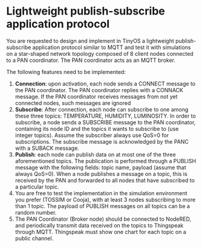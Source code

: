 # Lightweight publish-subscribe application protocol

You are requested to design and implement in TinyOS a lightweight publish-subscribe application protocol similar to MQTT and test it with simulations
on a star-shaped network topology composed of 8 client nodes connected to a PAN coordinator. The PAN coordinator acts as an MQTT broker.

The following features need to be implemented:
1. **Connection**: upon activation, each node sends a CONNECT message to the PAN coordinator. The PAN coordinator replies with a CONNACK message.
   If the PAN coordinator receives messages from not yet connected nodes, such messages are ignored
2. **Subscribe**: After connection, each node can subscribe to one among these three topics: TEMPERATURE, HUMIDITY, LUMINOSITY.
   In order to subscribe, a node sends a SUBSCRIBE message to the PAN coordinator, containing its node ID and the topics it wants to subscribe to (use integer topics).
   Assume the subscriber always use QoS=0 for subscriptions.
   The subscribe message is acknowledged by the PANC with a SUBACK message.
3. **Publish**: each node can publish data on at most one of the three aforementioned topics.
   The publication is performed through a PUBLISH message with the following fields: topic name, payload (assume that always QoS=0).
   When a node publishes a message on a topic, this is received by the PAN and forwarded to all nodes that have subscribed to a particular topic.
4. You are free to test the implementation in the simulation environment you prefer (TOSSIM or Cooja), with at least 3 nodes subscribing to more than 1 topic.
   The payload of PUBLISH messages on all topics can be a random number.
5. The PAN Coordinator (Broker node) should be connected to NodeRED, and periodically transmit data received on the topics to Thingspeak through MQTT.
   Thingspeak must show one chart for each topic on a public channel.
